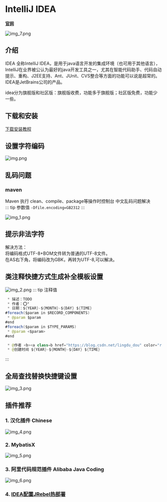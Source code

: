 # IntelliJ IDEA

**[官网](https://www.jetbrains.com/idea/)**

![img_7.png](./imgs/img_7.png)
## 介绍

IDEA 全称IntelliJ IDEA，是用于java语言开发的集成环境（也可用于其他语言），IntelliJ在业界被公认为最好的java开发工具之一，尤其在智能代码助手、代码自动提示、重构、J2EE支持、Ant、JUnit、CVS整合等方面的功能可以说是超常的。IDEA是JetBrains公司的产品。

idea分为旗舰版和社区版：旗舰版收费，功能多于旗舰版；社区版免费，功能少一些。

## 下载和安装
[下载安装教程](https://www.exception.site)

## 设置字符编码
![img.png](./imgs/img.png)

## 乱码问题
### maven
Maven 执行 clean、compile、package等操作时控制台 中文乱码问题解决  
::: tip 参数值
`-Dfile.encoding=GB2312`
:::

![img_1.png](./imgs/img_1.png)

## 提示非法字符
解决方法：  
  将编码格式UTF-8+BOM文件转为普通的UTF-8文件。  
  在AS右下角，将编码改为GBK，再转为UTF-8,可以解决。  


## 类注释快捷方式生成补全模板设置
![img_2.png](./imgs/img_2.png)
::: tip 注释值
```java
 * 描述：TODO
 * 作者：⭕°
 * 日期：${YEAR}-${MONTH}-${DAY} ${TIME}
#foreach($param in $RECORD_COMPONENTS)
 * @param $param
#end
#foreach($param in $TYPE_PARAMS)
 * @param <$param>
#end

```
```java
 * @作者 <b><a class=b href="https://blog.csdn.net/lingdu_dou" color="red">⭕°</a></b>
 * @创建时间 ${YEAR}-${MONTH}-${DAY} ${TIME}

```
:::

## 全局查找替换快捷键设置
![img_3.png](./imgs/img_3.png)

## 插件推荐
### 1. 汉化插件 Chinese
![img_4.png](./imgs/img_4.png)
### 2. MybatisX
![img_5.png](./imgs/img_5.png)
### 3. 阿里代码规范插件 Alibaba Java Coding
![img_6.png](./imgs/img_6.png)
### 4. [IDEA配置JRebel热部署](https://blog.csdn.net/weixin_42694593/article/details/126448828)



